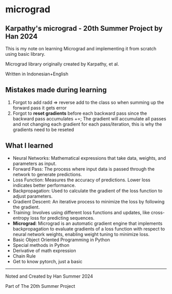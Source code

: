 # micrograd
## Karpathy's micrograd - 20th Summer Project by Han 2024 

This is my note on learning Micrograd and implementing it from scratch using basic library. 

Micrograd library originally created by Karpathy, et al.

Written in Indonesian+English

## Mistakes made during learning
1. Forgot to add radd => reverse add to the class so when summing up the forward pass it gets error
2. Forgot to **reset gradients** before each backward pass since the backward pass accumulates +=; The gradient will accumulate all passes and not changing each gradient for each pass/iteration, this is why the gradients need to be reseted

## What I learned
- Neural Networks: Mathematical expressions that take data, weights, and parameters as input.
- Forward Pass: The process where input data is passed through the network to generate predictions.
- Loss Function: Measures the accuracy of predictions. Lower loss indicates better performance.
- Backpropagation: Used to calculate the gradient of the loss function to adjust parameters.
- Gradient Descent: An iterative process to minimize the loss by following the gradient.
- Training: Involves using different loss functions and updates, like cross-entropy loss for predicting sequences.
- **Micrograd**: Micrograd is an automatic gradient engine that implements backpropagation to evaluate gradients of a loss function with respect to neural network weights, enabling weight tuning to minimize loss.
- Basic Object Oriented Programming in Python
- Special methods in Python
- Derivative of math expression
- Chain Rule
- Get to know pytorch, just a basic

---
Noted and Created by Han Summer 2024

Part of The 20th Summer Project
